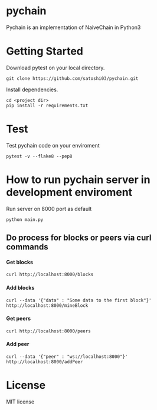 # pychain
Pychain is an implementation of NaiveChain in Python3

# Getting Started

Download pytest on your local directory.
```
git clone https://github.com/satoshi03/pychain.git
```

Install dependencies.
```
cd <project dir>
pip install -r requirements.txt
```

# Test

Test pychain code on your enviroment
```
pytest -v --flake8 --pep8
```

# How to run pychain server in development enviroment

Run server on 8000 port as default

```
python main.py
```

## Do process for blocks or peers via curl commands

#### Get blocks
```
curl http://localhost:8000/blocks
```

#### Add blocks
```
curl --data '{"data" : "Some data to the first block"}' http://localhost:8000/mineBlock
```

#### Get peers
```
curl http://localhost:8000/peers
```

#### Add peer
```
curl --data '{"peer" : "ws://localhost:8000"}' http://localhost:8000/addPeer
```

# License

MIT license
